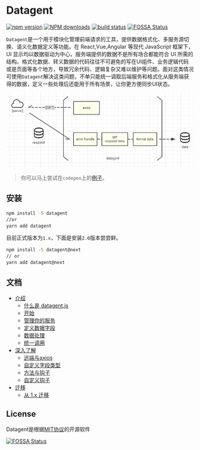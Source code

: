 # Datagent

[![npm version](https://img.shields.io/npm/v/datagent.svg)](https://www.npmjs.com/package/datagent)
[![NPM downloads](http://img.shields.io/npm/dm/datagent.svg)](https://www.npmjs.com/package/datagent)
[![build status](https://travis-ci.org/lpreterite/datagent.svg?branch=master)](https://travis-ci.org/lpreterite/datagent)
[![FOSSA Status](https://app.fossa.io/api/projects/git%2Bgithub.com%2Flpreterite%2Fdatagent.svg?type=shield)](https://app.fossa.io/projects/git%2Bgithub.com%2Flpreterite%2Fdatagent?ref=badge_shield)

`Datagent`是一个用于模块化管理前端请求的工具，提供数据格式化、多服务源切换、语义化数据定义等功能。在 React,Vue,Angular 等现代 JavaScript 框架下，UI 显示均以数据驱动为中心，服务端提供的数据不是所有场合都能符合 UI 所需的结构。格式化数据、转义数据的代码往往不可避免的写在UI组件、业务逻辑代码或是页面等各个地方，导致冗余代码、逻辑复杂又难以维护等问题。面对这类情况可使用`Datagent`解决这类问题，不单只能统一调取后端服务和格式化从服务端获得的数据，定义一些处理后还能用于所有场景，让你更方便同步UI状态。

![datagent-run](./docs/assets/images/datagent-run.png)

> 你可以马上尝试在`codepen`上的[例子](https://codepen.io/packy1980/pen/OEpNWW/)。

## 安装

```sh
npm install -S datagent
//or
yarn add datagent
```

目前正式版本为`1.x`，下面是安装`2.0`版本尝尝鲜。

```sh
npm install -S datagent@next
// or
yarn add datagent@next
```

## 文档

- [介绍](https://lpreterite.github.io/datagent/#/?id=介绍)
  - [什么是 datagent.js](https://lpreterite.github.io/datagent/#/?id=什么是-datagentjs)
  - [开始](https://lpreterite.github.io/datagent/#/?id=开始)
  - [管理你的服务](https://lpreterite.github.io/datagent/#/?id=管理你的服务)
  - [定义数据字段](https://lpreterite.github.io/datagent/#/?id=定义数据字段)
  - [数据处理](https://lpreterite.github.io/datagent/#/?id=数据处理)
  - [统一调用](https://lpreterite.github.io/datagent/#/?id=统一调用)
- [深入了解](https://lpreterite.github.io/datagent/#/?id=深入了解)
  - [远端与axios](https://lpreterite.github.io/datagent/#/?id=远端与axios)
  - [自定义字段类型](https://lpreterite.github.io/datagent/#/?id=自定义字段类型)
  - [方法与钩子](https://lpreterite.github.io/datagent/#/?id=方法与钩子)
  - [自定义钩子](https://lpreterite.github.io/datagent/#/?id=自定义钩子)
- [迁移](https://lpreterite.github.io/datagent/#/?id=迁移)
  - [从 1.x 迁移](https://lpreterite.github.io/datagent/#/?id=从-1x-迁移)

## License

Datagent是根据[MIT协议](/LICENSE)的开源软件

[![FOSSA Status](https://app.fossa.io/api/projects/git%2Bgithub.com%2Flpreterite%2Fdatagent.svg?type=large)](https://app.fossa.io/projects/git%2Bgithub.com%2Flpreterite%2Fdatagent?ref=badge_large)
